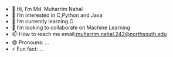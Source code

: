 - 👋 Hi, I’m Md. Muharrim Nahal
- 👀 I’m interested in C,Python and Java
- 🌱 I’m currently learning C
- 💞️ I’m looking to collaborate on Machine Learning
- 📫 How to reach me email;muharrim.nahal.242@northsouth.edu
- 😄 Pronouns: ...
- ⚡ Fun fact: ...

<!---
Elys0054/Elys0054 is a ✨ special ✨ repository because its `README.md` (this file) appears on your GitHub profile.
You can click the Preview link to take a look at your changes.
--->
